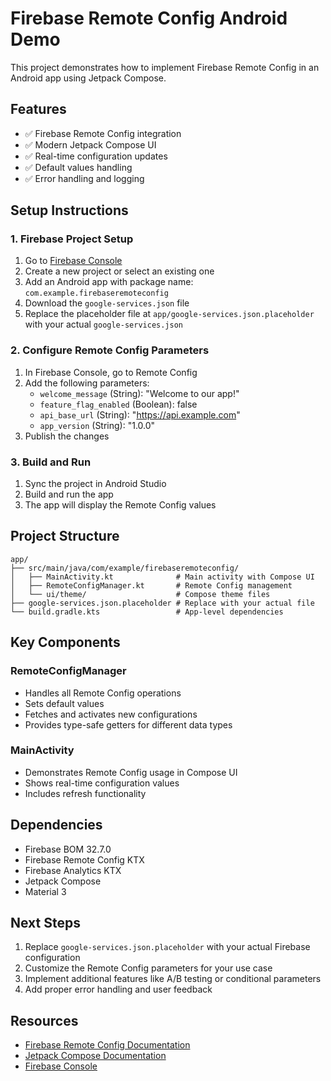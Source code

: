# Firebase Remote Config Android Demo

This project demonstrates how to implement Firebase Remote Config in an Android app using Jetpack Compose.

## Features

- ✅ Firebase Remote Config integration
- ✅ Modern Jetpack Compose UI
- ✅ Real-time configuration updates
- ✅ Default values handling
- ✅ Error handling and logging

## Setup Instructions

### 1. Firebase Project Setup

1. Go to [Firebase Console](https://console.firebase.google.com/)
2. Create a new project or select an existing one
3. Add an Android app with package name: `com.example.firebaseremoteconfig`
4. Download the `google-services.json` file
5. Replace the placeholder file at `app/google-services.json.placeholder` with your actual `google-services.json`

### 2. Configure Remote Config Parameters

1. In Firebase Console, go to Remote Config
2. Add the following parameters:
   - `welcome_message` (String): "Welcome to our app!"
   - `feature_flag_enabled` (Boolean): false
   - `api_base_url` (String): "https://api.example.com"
   - `app_version` (String): "1.0.0"
3. Publish the changes

### 3. Build and Run

1. Sync the project in Android Studio
2. Build and run the app
3. The app will display the Remote Config values

## Project Structure

```
app/
├── src/main/java/com/example/firebaseremoteconfig/
│   ├── MainActivity.kt              # Main activity with Compose UI
│   ├── RemoteConfigManager.kt       # Remote Config management
│   └── ui/theme/                    # Compose theme files
├── google-services.json.placeholder # Replace with your actual file
└── build.gradle.kts                 # App-level dependencies
```

## Key Components

### RemoteConfigManager

- Handles all Remote Config operations
- Sets default values
- Fetches and activates new configurations
- Provides type-safe getters for different data types

### MainActivity

- Demonstrates Remote Config usage in Compose UI
- Shows real-time configuration values
- Includes refresh functionality

## Dependencies

- Firebase BOM 32.7.0
- Firebase Remote Config KTX
- Firebase Analytics KTX
- Jetpack Compose
- Material 3

## Next Steps

1. Replace `google-services.json.placeholder` with your actual Firebase configuration
2. Customize the Remote Config parameters for your use case
3. Implement additional features like A/B testing or conditional parameters
4. Add proper error handling and user feedback

## Resources

- [Firebase Remote Config Documentation](https://firebase.google.com/docs/remote-config)
- [Jetpack Compose Documentation](https://developer.android.com/jetpack/compose)
- [Firebase Console](https://console.firebase.google.com/)
